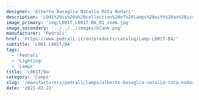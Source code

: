 ```yaml
---
designer: 'Alberto Basaglia Natalia Rota Nodari'
description: 'L001%20is%20a%20collection%20of%20lamps%20with%20an%20iconic%20design%20consisting%20of%20elements%20capable%20of%20creating%20different%20combinations.%20Floor%20lamp%20with%20two%20injection%20moulded%20polycarbonate%20diffusers%20in%20different%20sizes%2C%20steel%20base%20and%20stem.%20Foot%20pedal%20to%20switch%20on.'
image_primary: 'img/L001T_L001T-BA_01_zoom.jpg'
image_secondary: '../../../images/blank.png'
manufacturer: 'Pedrali'
href: 'https://www.pedrali.it/en/products/catalog/Lamp-L001T-BA/'
subtitle: 'L001 L001T/BA'
tags:
  - 'Pedrali'
  - 'Lighting'
  - 'Lamps'
title: 'L001T/Ba'
category: 'Lamps'
slug: '/manufacturers/pedrali/lamps/alberto-basaglia-natalia-rota-nodari-l-001-t-ba'
date: '2021-02-22'
---
```

